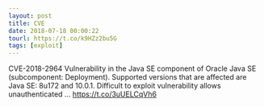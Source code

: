 ```yaml
---
layout: post
title: CVE
date: 2018-07-18 00:00:22
tourl: https://t.co/k9HZz2bu5G
tags: [exploit]
---
```

CVE-2018-2964 Vulnerability in the Java SE component of Oracle Java SE (subcomponent: Deployment). Supported versions that are affected are Java SE: 8u172 and 10.0.1. Difficult to exploit vulnerability allows unauthenticated ... https://t.co/3uUELCqVh6